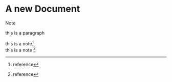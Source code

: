 # A new Document 
> [!Note]
> this is a paragraph

this is a note[^1]  
this is a note [^2]


[^1]: reference
[^2]: reference

